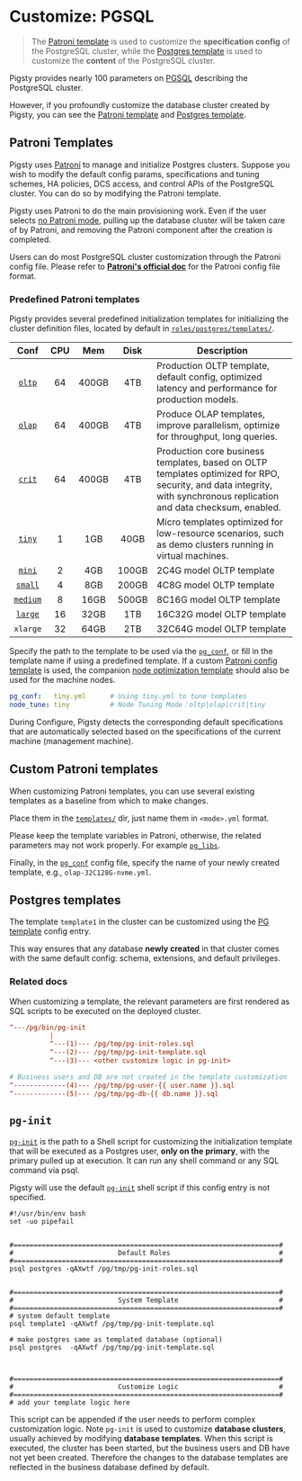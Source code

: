 # Customize: PGSQL

> The [Patroni template](#Patroni-templates) is used to customize the **specification config** of the PostgreSQL cluster, while the [Postgres template](#Postgres-templates) is used to customize the **content** of the PostgreSQL cluster.

Pigsty provides nearly 100 parameters on [PGSQL](v-pgsql.md) describing the PostgreSQL cluster.

However, if you profoundly customize the database cluster created by Pigsty, you can see the [Patroni template](#Patroni-templates) and [Postgres template](#Postgres-templates).



## Patroni Templates

Pigsty uses [Patroni](https://github.com/zalando/patroni) to manage and initialize Postgres clusters.
Suppose you wish to modify the default config params, specifications and tuning schemes, HA policies, DCS access, and control APIs of the PostgreSQL cluster. You can do so by modifying the Patroni template.

Pigsty uses Patroni to do the main provisioning work. Even if the user selects [no Patroni mode](v-pgsql.md#patroni_mode), pulling up the database cluster will be taken care of by Patroni, and removing the Patroni component after the creation is completed.

Users can do most PostgreSQL cluster customization through the Patroni config file. Please refer to [**Patroni's official doc**](https://patroni.readthedocs.io/en/latest/SETTINGS.) for the Patroni config file format. 


### Predefined Patroni templates

Pigsty provides several predefined initialization templates for initializing the cluster definition files, located by default in [`roles/postgres/templates/`](https://github.com/Vonng/pigsty/tree/master/roles/postgres/templates). 


|     Conf     | CPU  |  Mem  | Disk  | Description |
| :--------------: | :--: | :---: | :---: | ----- |
|     [`oltp`](https://github.com/Vonng/pigsty/blob/master/roles/postgres/templates/oltp.yml)           |  64  | 400GB |  4TB  |  Production OLTP template, default config, optimized latency and performance for production models.  |
|     [`olap`](https://github.com/Vonng/pigsty/blob/master/roles/postgres/templates/olap.yml)           |  64  | 400GB |  4TB  |  Produce OLAP templates, improve parallelism, optimize for throughput, long queries.  |
|     [`crit`](https://github.com/Vonng/pigsty/blob/master/roles/postgres/templates/crit.yml)           |  64  | 400GB |  4TB  |  Production core business templates, based on OLTP templates optimized for RPO, security, and data integrity, with synchronous replication and data checksum, enabled.  |
|     [`tiny`](https://github.com/Vonng/pigsty/blob/master/roles/postgres/templates/tiny.yml)      |  1   |  1GB  | 40GB  | Micro templates optimized for low-resource scenarios, such as demo clusters running in virtual machines. |
|     [`mini`](https://github.com/Vonng/pigsty/blob/master/roles/postgres/templates/mini.yml)      |  2   |  4GB  | 100GB | 2C4G model OLTP template |
|     [`small`](https://github.com/Vonng/pigsty/blob/master/roles/postgres/templates/small.yml)      |  4   |  8GB  | 200GB | 4C8G model OLTP template |
|     [`medium`](https://github.com/Vonng/pigsty/blob/master/roles/postgres/templates/medium.yml)     |  8   | 16GB  | 500GB | 8C16G model OLTP template |
|     [`large`](https://github.com/Vonng/pigsty/blob/master/roles/postgres/templates/large.yml)      |  16  | 32GB  |  1TB  |  16C32G model OLTP template  |
|     `xlarge`     |  32  | 64GB  |  2TB  |  32C64G model OLTP template  |


Specify the path to the template to be used via the [`pg_conf`](v-pgsql.md#pg_conf), or fill in the template name if using a predefined template. If a custom [Patroni config template](v-pgsql.md#pg_conf) is used, the companion [node optimization template](v-nodes.md#node_tune) should also be used for the machine nodes.

```yaml
pg_conf:   tiny.yml      # Using tiny.yml to tune templates
node_tune: tiny          # Node Tuning Mode：oltp|olap|crit|tiny
```

During Configure, Pigsty detects the corresponding default specifications that are automatically selected based on the specifications of the current machine (management machine).



## Custom Patroni templates

When customizing Patroni templates, you can use several existing templates as a baseline from which to make changes.

Place them in the [`templates/`](https://github.com/Vonng/pigsty/tree/master/roles/postgres/templates) dir, just name them in `<mode>.yml` format.

Please keep the template variables in Patroni, otherwise, the related parameters may not work properly. For example [`pg_libs`](v-pgsql.md#pg_libs).

Finally, in the [`pg_conf`](v-pgsql.md#pg_conf) config file, specify the name of your newly created template, e.g., `olap-32C128G-nvme.yml`.


## Postgres templates

The template `template1` in the cluster can be customized using the [PG template](v-pgsql.md) config entry.

This way ensures that any database **newly created** in that cluster comes with the same default config: schema, extensions, and default privileges.


### Related docs

When customizing a template, the relevant parameters are first rendered as SQL scripts to be executed on the deployed cluster.


```ini
^---/pg/bin/pg-init
          |
          ^---(1)--- /pg/tmp/pg-init-roles.sql
          ^---(2)--- /pg/tmp/pg-init-template.sql
          ^---(3)--- <other customize logic in pg-init>

# Business users and DB are not created in the template customization
^-------------(4)--- /pg/tmp/pg-user-{{ user.name }}.sql
^-------------(5)--- /pg/tmp/pg-db-{{ db.name }}.sql
```

## `pg-init`

[`pg-init`](v-pgsql.md#pg_init) is the path to a Shell script for customizing the initialization template that will be executed as a Postgres user, **only on the primary**, with the primary pulled up at execution. It can run any shell command or any SQL command via psql.

Pigsty will use the default [`pg-init`](https://github.com/Vonng/pigsty/blob/master/roles/postgres/templates/pg-init) shell script if this config entry is not specified.

```shell
#!/usr/bin/env bash
set -uo pipefail


#==================================================================#
#                          Default Roles                           #
#==================================================================#
psql postgres -qAXwtf /pg/tmp/pg-init-roles.sql


#==================================================================#
#                          System Template                         #
#==================================================================#
# system default template
psql template1 -qAXwtf /pg/tmp/pg-init-template.sql

# make postgres same as templated database (optional)
psql postgres  -qAXwtf /pg/tmp/pg-init-template.sql



#==================================================================#
#                          Customize Logic                         #
#==================================================================#
# add your template logic here
```

This script can be appended if the user needs to perform complex customization logic. Note `pg-init` is used to customize **database clusters**, usually achieved by modifying **database templates**. When this script is executed, the cluster has been started, but the business users and DB have not yet been created. Therefore the changes to the database templates are reflected in the business database defined by default.


